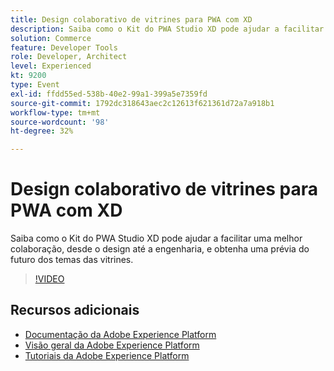 ```yaml
---
title: Design colaborativo de vitrines para PWA com XD
description: Saiba como o Kit do PWA Studio XD pode ajudar a facilitar uma melhor colaboração, desde o design até a engenharia, e obtenha uma prévia do futuro dos temas das vitrines.
solution: Commerce
feature: Developer Tools
role: Developer, Architect
level: Experienced
kt: 9200
type: Event
exl-id: ffdd55ed-538b-40e2-99a1-399a5e7359fd
source-git-commit: 1792dc318643aec2c12613f621361d72a7a918b1
workflow-type: tm+mt
source-wordcount: '98'
ht-degree: 32%

---
```


# Design colaborativo de vitrines para PWA com XD

Saiba como o Kit do PWA Studio XD pode ajudar a facilitar uma melhor colaboração, desde o design até a engenharia, e obtenha uma prévia do futuro dos temas das vitrines.

>[!VIDEO](https://video.tv.adobe.com/v/337725/?quality=12&learn=on&hidetitle=true)

## Recursos adicionais

- [Documentação da Adobe Experience Platform](https://experienceleague.adobe.com/docs/experience-platform.html?lang=pt-BR)
- [Visão geral da Adobe Experience Platform](https://experienceleague.adobe.com/docs/experience-platform/landing/home.html?lang=pt-BR)
- [Tutoriais da Adobe Experience Platform](https://experienceleague.adobe.com/docs/platform-learn/tutorials/overview.html?lang=pt-BR)
